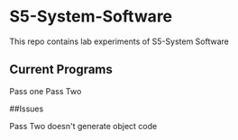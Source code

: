# S5-System-Software

This repo contains lab experiments of S5-System Software


## Current Programs

Pass one
Pass Two


##Issues

Pass Two doesn't generate object code
